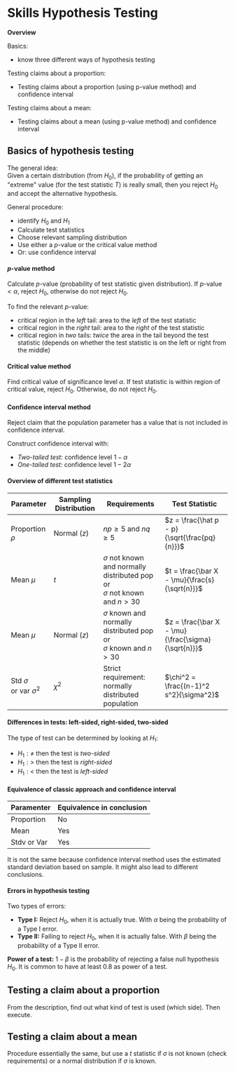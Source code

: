 # Skills Hypothesis Testing

**Overview**

Basics:

- know three different ways of hypothesis testing

Testing claims about a proportion:

- Testing claims about a proportion (using p-value method) and confidence interval

Testing claims about a mean:

- Testing claims about a mean (using p-value method) and confidence interval


## Basics of hypothesis testing

The general idea:  
Given a certain distribution (from $H_0$), if the probability of getting an "extreme" value (for the test statistic $T$)
is really small, then you reject $H_0$ and accept the alternative hypothesis. 

General procedure: 

- identify $H_0$ and $H_1$
- Calculate test statistics
- Choose relevant sampling distribution
- Use either a $p$-value or the critical value method
- Or: use confidence interval


#### $p$-value method
Calculate $p$-value (probability of test statistic given distribution). If $p$-value $< \alpha$, reject $H_0$, otherwise
do not reject $H_0$.

To find the relevant $p$-value:

- critical region in the *left* tail: area to the *left* of the test statistic
- critical region in the *right* tail: area to the *right* of the test statistic
- critical region in *two* tails: *twice* the area in the tail beyond the test statistic (depends on whether the test statistic is on the left or right from the middle)

#### Critical value method
Find critical value of significance level $\alpha$. If test statistic is within region of critical value, reject $H_0$.
Otherwise, do not reject $H_0$.

#### Confidence interval method
Reject claim that the population parameter has a value that is not included in confidence interval.

Construct confidence interval with:

- *Two-tailed test:* confidence level $1-\alpha$
- *One-tailed test:* confidence level $1-2 \alpha$


#### Overview of different test statistics

| Parameter                           | Sampling Distribution | Requirements                                                                             | Test Statistic                                     |
|-------------------------------------|-----------------------|------------------------------------------------------------------------------------------|----------------------------------------------------|
| Proportion $\rho$                   | Normal ($z$)          | $np \geq 5$ and $nq \geq 5$                                                              | $z = \frac{\hat p - p}{\sqrt{\frac{pq}{n}}}$       |
| Mean       $\mu$                    | $t$                   | $\sigma$ not known and normally distributed pop <br> or<br>$\sigma$ not known and $n>30$ | $t = \frac{\bar X - \mu}{\frac{s}{\sqrt{n}}}$      |
| Mean       $\mu$                    | Normal ($z$)          | $\sigma$  known and normally distributed pop <br> or<br>$\sigma$  known and $n>30$       | $z = \frac{\bar X - \mu}{\frac{\sigma}{\sqrt{n}}}$ |
| Std $\sigma$ <br> or var $\sigma^2$ | $\chi^2$              | Strict requirement: <br>normally distributed population                                  | $\chi^2 = \frac{(n-1)^2 s^2}{\sigma^2}$            |



#### Differences in tests: left-sided, right-sided, two-sided
The type of test can be determined by looking at $H_1$:

- $H_1: \neq$ then the test is *two-sided*
- $H_1: >$ then the test is *right-sided*
- $H_1: <$ then the test is *left-sided*

#### Equivalence of classic approach and confidence interval

| Paramenter  | Equivalence in conclusion |
|-------------|---------------------------|
| Proportion  | No                        |
| Mean        | Yes                       |
| Stdv or Var | Yes                       |

It is not the same because confidence interval method uses the estimated standard deviation based on sample.
It might also lead to different conclusions.



#### Errors in hypothesis testing
Two types of errors:

- **Type I:** Reject $H_0$, when it is actually true. With $\alpha$ being the probability of a Type I error. 
- **Type II:** Failing to reject $H_0$, when it is actually false. With $\beta$ being the probability of a Type II error. 

**Power of a test:**
$1-\beta$ is the probability of rejecting a false null hypothesis $H_0$. It is common to have at least 0.8 as power of
a test. 


## Testing a claim about a proportion
From the description, find out what kind of test is used (which side). Then execute.

## Testing a claim about a mean
Procedure essentially the same, but use a $t$ statistic if $\sigma$ is not known (check requirements) or a normal
distribution if $\sigma$ is known.

